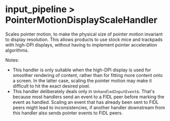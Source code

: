 # input_pipeline > PointerMotionDisplayScaleHandler

Scales pointer motion, to make the physical size of pointer motion
invariant to display resolution. This allows products to use stock
mice and trackpads with high-DPI displays, without having to
implement pointer acceleration algorithms.

Notes:
* This handler is only suitable when the high-DPI display is used
  for smoother rendering of content, rather than for fitting more
  content onto a screen. In the latter case, scaling the pointer
  motion may make it difficult to hit the exact desired pixel.
* This handler deliberately deals only in `UnhandledInputEvent`s.
  That's because most handlers send an event to a FIDL peer
  before marking the event as handled. Scaling an event that has
  already been sent to FIDL peers might lead to inconsistencies,
  if another handler downstream from this handler also sends
  pointer events to FIDL peers.